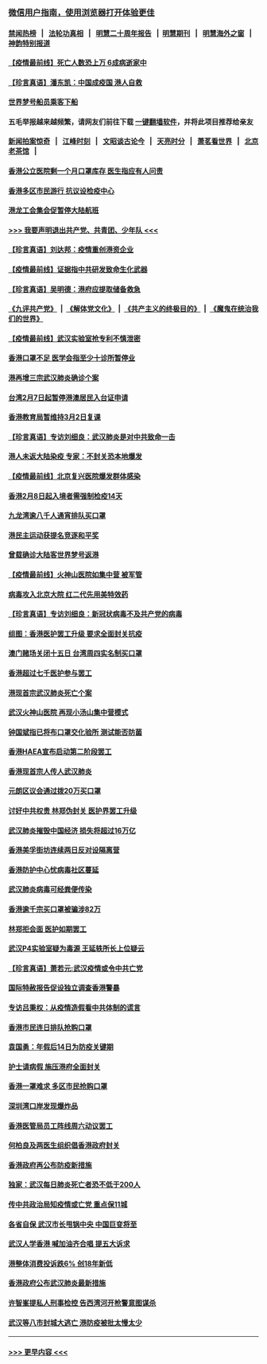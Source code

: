 ### [微信用户指南，使用浏览器打开体验更佳](https://github.com/gfw-breaker/banned-news1/blob/master/indexes/wechat-guide.md?t=0)
#### [禁闻热榜](热点新闻.md?t=0)  &nbsp;&nbsp;|&nbsp;&nbsp; [法轮功真相](https://github.com/gfw-breaker/truth/blob/master/README.md?t=0) &nbsp;&nbsp;|&nbsp;&nbsp; [明慧二十周年报告](https://github.com/gfw-breaker/mh-reports/blob/master/README.md?t=0) &nbsp;&nbsp;|&nbsp;&nbsp;[明慧期刊](https://github.com/gfw-breaker/mh-qikan) &nbsp;&nbsp;|&nbsp;&nbsp; [明慧海外之窗](https://github.com/gfw-breaker/mh-news/blob/master/README.md?t=0) &nbsp;&nbsp;|&nbsp;&nbsp; [神韵特别报道](https://github.com/gfw-breaker/mh-news/blob/master/shenyun.md?t=0)
#### [【疫情最前线】死亡人数恐上万 6成病逝家中](../pages/nsc415/n11856687.md?t=02101502) 
#### [【珍言真语】潘东凯：中国成疫国 港人自救](../pages/nsc415/n11856962.md?t=02101502) 
#### [世界梦号船员乘客下船](../pages/nsc415/n11856883.md?t=02101502) 
#### 五毛举报越来越频繁，请网友们前往下载 [一键翻墙软件](https://github.com/gfw-breaker/ssr-accounts)，并将此项目推荐给亲友
#### [新闻拍案惊奇](https://github.com/gfw-breaker/banned-news1/blob/master/pages/link4.md) &nbsp;&nbsp;|&nbsp;&nbsp; [江峰时刻](https://github.com/gfw-breaker/banned-news1/blob/master/pages/link4.md) &nbsp;&nbsp;|&nbsp;&nbsp; [文昭谈古论今](https://github.com/gfw-breaker/banned-news1/blob/master/pages/link4.md) &nbsp;&nbsp;|&nbsp;&nbsp; [天亮时分](https://github.com/gfw-breaker/banned-news1/blob/master/pages/link4.md) &nbsp;&nbsp;|&nbsp;&nbsp; [萧茗看世界](https://github.com/gfw-breaker/banned-news1/blob/master/pages/link4.md) &nbsp;&nbsp;|&nbsp;&nbsp; [北京老茶馆](https://github.com/gfw-breaker/banned-news1/blob/master/pages/link4.md) &nbsp;&nbsp;|&nbsp;&nbsp; 
#### [香港公立医院剩一个月口罩库存 医生指应有人问责](../pages/nsc415/n11856875.md?t=02101502) 
#### [香港多区市民游行 抗议设检疫中心](../pages/nsc415/n11856866.md?t=02101502) 
#### [港龙工会集会促暂停大陆航班](../pages/nsc415/n11856840.md?t=02101502) 
#### [>>> 我要声明退出共产党、共青团、少年队 <<<](https://github.com/begood0513/goodnews/blob/master/quit/letter.md) 
#### [【珍言真语】刘达邦：疫情重创港资企业](../pages/nsc415/n11854274.md?t=02101502) 
#### [【疫情最前线】证据指中共研发致命生化武器](../pages/nsc415/n11853087.md?t=02101502) 
#### [【珍言真语】吴明德：港府应提取储备救急](../pages/nsc415/n11852734.md?t=02101502) 
#### [《九评共产党》](https://github.com/begood0513/9ping.md/blob/master/README.md) &nbsp;|&nbsp; [《解体党文化》](../../../../jtdwh.md/blob/master/README.md)  &nbsp;|&nbsp; [《共产主义的终极目的》](../../../../gczydzjmd.md/blob/master/README.md) &nbsp;|&nbsp; [《魔鬼在统治我们的世界》](../../../../mgztzwmdsj.md/blob/master/README.md) 
#### [【疫情最前线】武汉实验室抢专利不慎泄密](../pages/nsc415/n11850310.md?t=02101502) 
#### [香港口罩不足 医学会指至少十诊所暂停业](../pages/nsc415/n11850301.md?t=02101502) 
#### [港再增三宗武汉肺炎确诊个案](../pages/nsc415/n11850328.md?t=02101502) 
#### [台湾2月7日起暂停港澳居民入台证申请](../pages/nsc415/n11850304.md?t=02101502) 
#### [香港教育局暂维持3月2日复课](../pages/nsc415/n11850260.md?t=02101502) 
#### [【珍言真语】专访刘细良：武汉肺炎是对中共致命一击](../pages/nsc415/n11849934.md?t=02101502) 
#### [港人未返大陆染疫 专家：不封关恐本地爆发](../pages/nsc415/n11848021.md?t=02101502) 
#### [【疫情最前线】北京复兴医院爆发群体感染](../pages/nsc415/n11847626.md?t=02101502) 
#### [香港2月8日起入境者需强制检疫14天](../pages/nsc415/n11847658.md?t=02101502) 
#### [九龙湾逾八千人通宵排队买口罩](../pages/nsc415/n11847647.md?t=02101502) 
#### [港民主运动获提名竞逐和平奖](../pages/nsc415/n11847633.md?t=02101502) 
#### [曾载确诊大陆客世界梦号返港](../pages/nsc415/n11847608.md?t=02101502) 
#### [【疫情最前线】火神山医院如集中营 被军管](../pages/nsc415/n11847524.md?t=02101502) 
#### [病毒攻入北京大院 红二代先用美特效药](../pages/nsc415/n11847427.md?t=02101502) 
#### [【珍言真语】专访刘细良：新冠状病毒不及共产党的病毒](../pages/nsc415/n11847164.md?t=02101502) 
#### [组图：香港医护罢工升级 要求全面封关抗疫](../pages/nsc415/n11844107.md?t=02101502) 
#### [澳门赌场关闭十五日 台湾周四实名制买口罩](../pages/nsc415/n11845083.md?t=02101502) 
#### [香港超过七千医护参与罢工](../pages/nsc415/n11845051.md?t=02101502) 
#### [港现首宗武汉肺炎死亡个案](../pages/nsc415/n11844998.md?t=02101502) 
#### [武汉火神山医院 再现小汤山集中营模式](../pages/nsc415/n11844763.md?t=02101502) 
#### [钟国斌指已将布口罩交化验所 测试能否防菌](../pages/nsc415/n11842783.md?t=02101502) 
#### [香港HAEA宣布启动第二阶段罢工](../pages/nsc415/n11842723.md?t=02101502) 
#### [香港现首宗人传人武汉肺炎](../pages/nsc415/n11842766.md?t=02101502) 
#### [元朗区议会通过拨20万买口罩](../pages/nsc415/n11842754.md?t=02101502) 
#### [讨好中共权贵 林郑伪封关 医护界罢工升级](../pages/nsc415/n11842359.md?t=02101502) 
#### [武汉肺炎摧毁中国经济 损失将超过16万亿](../pages/nsc415/n11839723.md?t=02101502) 
#### [香港美孚街坊连续两日反对设隔离营](../pages/nsc415/n11839962.md?t=02101502) 
#### [香港防护中心忧病毒社区蔓延](../pages/nsc415/n11839933.md?t=02101502) 
#### [武汉肺炎病毒可经粪便传染](../pages/nsc415/n11839939.md?t=02101502) 
#### [香港逾千宗买口罩被骗涉82万](../pages/nsc415/n11839914.md?t=02101502) 
#### [林郑拒会面 医护如期罢工](../pages/nsc415/n11839892.md?t=02101502) 
#### [武汉P4实验室疑为毒源 王延轶所长上位疑云](../pages/nsc415/n11835543.md?t=02101502) 
#### [【珍言真语】萧若元:武汉疫情或令中共亡党](../pages/nsc415/n11829394.md?t=02101502) 
#### [国际特赦报告促设独立调查香港警暴](../pages/nsc415/n11833845.md?t=02101502) 
#### [专访吕秉权：从疫情造假看中共体制的谎言](../pages/nsc415/n11833813.md?t=02101502) 
#### [香港市民连日排队抢购口罩](../pages/nsc415/n11833794.md?t=02101502) 
#### [袁国勇：年假后14日为防疫关键期](../pages/nsc415/n11831088.md?t=02101502) 
#### [护士请病假 施压港府全面封关](../pages/nsc415/n11831030.md?t=02101502) 
#### [香港一罩难求 多区市民抢购口罩](../pages/nsc415/n11831002.md?t=02101502) 
#### [深圳湾口岸发现爆炸品](../pages/nsc415/n11828802.md?t=02101502) 
#### [香港医管局员工阵线周六动议罢工](../pages/nsc415/n11828762.md?t=02101502) 
#### [何柏良及两医生组织倡香港政府封关](../pages/nsc415/n11828749.md?t=02101502) 
#### [香港政府再公布防疫新措施](../pages/nsc415/n11828716.md?t=02101502) 
#### [独家：武汉每日肺炎死亡者恐不低于200人](../pages/nsc415/n11828240.md?t=02101502) 
#### [传中共政治局知疫情或亡党 重点保11城](../pages/nsc415/n11828145.md?t=02101502) 
#### [各省自保 武汉市长甩锅中央 中国巨变将至](../pages/nsc415/n11828021.md?t=02101502) 
#### [武汉人学香港 喊加油齐合唱 提五大诉求](../pages/nsc415/n11827046.md?t=02101502) 
#### [港整体消费投诉跌6% 创18年新低](../pages/nsc415/n11817280.md?t=02101502) 
#### [香港政府公布武汉肺炎最新措施](../pages/nsc415/n11817152.md?t=02101502) 
#### [许智峯提私人刑事检控 告西湾河开枪警意图谋杀](../pages/nsc415/n11817132.md?t=02101502) 
#### [武汉等八市封城大逃亡 港防疫被批太慢太少](../pages/nsc415/n11817058.md?t=02101502) 

----
#### [ >>> 更早内容 <<< ](../indexes/nsc415-earlier.md)
